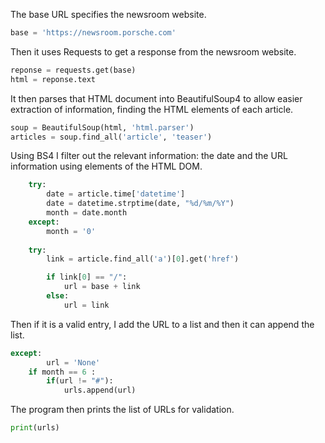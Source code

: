 The base URL specifies the newsroom website. 
```python
base = 'https://newsroom.porsche.com'
```

Then it uses Requests to get a response from the newsroom website. 
```python
reponse = requests.get(base)
html = reponse.text
```

It then parses that HTML document into BeautifulSoup4 to allow easier extraction of information, finding the HTML elements of each article.
```python
soup = BeautifulSoup(html, 'html.parser')
articles = soup.find_all('article', 'teaser')
```

Using BS4 I filter out the relevant information: the date and the URL information using elements of the HTML DOM. 
```python
	try:
		date = article.time['datetime']
		date = datetime.strptime(date, "%d/%m/%Y")
		month = date.month
	except:
		month = '0'
	
	try:
		link = article.find_all('a')[0].get('href')

		if link[0] == "/":
			url = base + link
		else:
			url = link
```

Then if it is a valid entry, I add the URL to a list and then it can append the list. 
```python
except:
		url = 'None'
	if month == 6 :
		if(url != "#"):
			urls.append(url)
```

The program then prints the list of URLs for validation. 
```python
print(urls)
```
